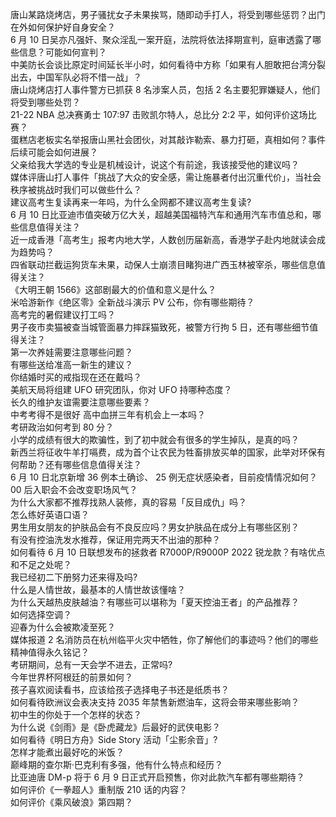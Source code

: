 唐山某路烧烤店，男子骚扰女子未果挨骂，随即动手打人，将受到哪些惩罚？出门在外如何保护好自身安全？  
6 月 10 日吴亦凡强奸、聚众淫乱一案开庭，法院将依法择期宣判，庭审透露了哪些信息？可能如何宣判？  
中美防长会谈比原定时间延长半小时，如何看待中方称「如果有人胆敢把台湾分裂出去，中国军队必将不惜一战」？  
唐山烧烤店打人事件警方已抓获 8 名涉案人员，包括 2 名主要犯罪嫌疑人，他们将受到哪些处罚？  
21-22 NBA 总决赛勇士 107:97 击败凯尔特人，总比分 2:2 平，如何评价这场比赛？  
蛋糕店老板实名举报唐山黑社会团伙，对其敲诈勒索、暴力打砸，真相如何？事件后续可能会如何进展？  
父亲给我大学选的专业是机械设计，说这个有前途，我该接受他的建议吗？  
媒体评唐山打人事件「挑战了大众的安全感，需让施暴者付出沉重代价」，当社会秩序被挑战时我们可以做些什么？  
建议高考生复读再来一年吗，为什么全网都不建议高考生复读?  
6 月 10 日比亚迪市值突破万亿大关，超越美国福特汽车和通用汽车市值总和，哪些信息值得关注？  
近一成香港「高考生」报考内地大学，人数创历届新高，香港学子赴内地就读会成为趋势吗？  
四省联动拦截运狗货车未果，动保人士崩溃目睹狗进广西玉林被宰杀，哪些信息值得关注？  
《大明王朝 1566》这部剧最大的价值和意义是什么？  
米哈游新作《绝区零》全新战斗演示 PV 公布，你有哪些期待？  
高考完的暑假建议打工吗？  
男子夜市卖猫被查当城管面暴力摔踩猫致死，被警方行拘 5 日，还有哪些细节值得关注？  
第一次养娃需要注意哪些问题？  
有哪些送给准高一新生的建议？  
你结婚时买的戒指现在还在戴吗？  
美航天局将组建 UFO 研究团队，你对 UFO 持哪种态度？  
长久的维护友谊需要注意哪些要素？  
中考考得不是很好  高中血拼三年有机会上一本吗？  
考研政治如何考到 80 分？  
小学的成绩有很大的欺骗性，到了初中就会有很多的学生掉队，是真的吗？  
新西兰将征收牛羊打嗝费，成为首个让农民为牲畜排放买单的国家，此举对环保有何帮助？还有哪些信息值得关注？  
6 月 10 日北京新增 36 例本土确诊、 25 例无症状感染者，目前疫情情况如何？  
00 后入职会不会改变职场风气？  
为什么大家都不推荐找熟人装修，真的容易「反目成仇」吗？  
怎么练好英语口语？  
男生用女朋友的护肤品会有不良反应吗？男女护肤品在成分上有哪些区别？  
有没有控油洗发水推荐，保证用完两天不出油的那种？  
如何看待 6 月 10 日联想发布的拯救者 R7000P/R9000P 2022 锐龙款？有啥优点和不足之处呢？  
我已经初二下册努力还来得及吗?  
什么是人情世故，最基本的人情世故该懂啥？  
为什么天越热皮肤越油？有哪些可以堪称为「夏天控油王者」的产品推荐？  
如何选择空调？  
迎春为什么会被欺凌至死？  
媒体报道 2 名消防员在杭州临平火灾中牺牲，你了解他们的事迹吗？他们的哪些精神值得永久铭记？  
考研期间，总有一天会学不进去，正常吗?  
今年世界杯阿根廷的前景如何？  
孩子喜欢阅读看书，应该给孩子选择电子书还是纸质书？  
如何看待欧洲议会表决支持 2035 年禁售新燃油车，这将会带来哪些影响？  
初中生的你处于一个怎样的状态？  
为什么说《剑雨》是《卧虎藏龙》后最好的武侠电影？  
如何看待《明日方舟》Side Story 活动「尘影余音」?  
怎样才能煮出最好吃的米饭？  
巅峰期的查尔斯·巴克利有多强，他有什么特点和经历？  
比亚迪唐 DM-p 将于 6 月 9 日正式开启预售，你对此款汽车都有哪些期待？  
如何评价《一拳超人》重制版 210 话的内容？  
如何评价《乘风破浪》第四期？  
